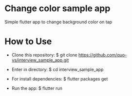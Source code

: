 # Change color sample app
Simple flutter app to change background color on tap

# How to Use

- Clone this repository:
$ git clone https://github.com/quo-vs/interview_sample_app.git

- Enter in directory:
$ cd interview_sample_app

- For install dependencies:
$ flutter packages get

- Run the app: 
$ flutter run


